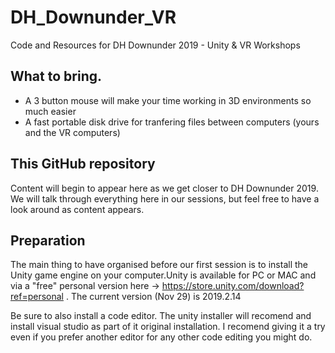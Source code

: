 # DH_Downunder_VR
Code and Resources for DH Downunder 2019 - Unity &amp; VR Workshops

## What to bring. 
* A 3 button mouse will make your time working in 3D environments so much easier
* A fast portable disk drive for tranfering files between computers (yours and the VR computers)
## This GitHub repository
Content will begin to appear here as we get closer to DH Downunder 2019. We will talk through everything here in our sessions, but feel free to have a look around as content appears.
## Preparation
The main thing to have organised before our first session is to install the Unity game engine on your computer.Unity is available for PC or MAC and via a "free" personal version here -> https://store.unity.com/download?ref=personal . The current version (Nov 29) is 2019.2.14 

Be sure to also install a code editor. The unity installer will recomend and install visual studio as part of it original installation. I recomend giving it a try even if you prefer another editor for any other code editing you might do. 
